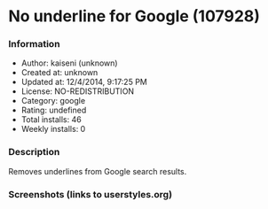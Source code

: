 # No underline for Google (107928)

### Information
- Author: kaiseni (unknown)
- Created at: unknown
- Updated at: 12/4/2014, 9:17:25 PM
- License: NO-REDISTRIBUTION
- Category: google
- Rating: undefined
- Total installs: 46
- Weekly installs: 0


### Description
Removes underlines from Google search results.


### Screenshots (links to userstyles.org)



